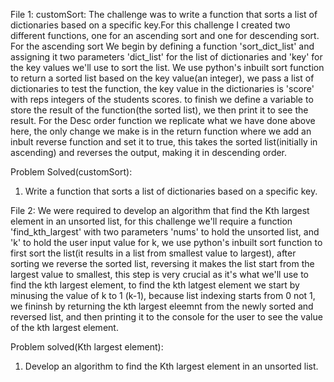 File 1: customSort: The challenge was to write a function that sorts a list of dictionaries based on a specific key.For this challenge I created two different functions, one for an ascending sort and one for descending sort. For the ascending sort We begin by defining a function 'sort_dict_list' and assigning it two parameters 'dict_list' for the list of dictionaries and 'key' for the key values we'll use to sort the list. We use python's inbuilt sort function to return a sorted list based on the key value(an integer), we pass a list of dictionaries to test the function, the key value in the dictionaries is 'score' with reps integers of the students scores. to finish we define a variable to store the result of the function(the sorted list), we then print it to see the result. For the Desc order function we replicate what we have done above here, the only change we make is in the return function where we add an inbult reverse function and set it to true, this takes the sorted list(initially in ascending) and reverses the output, making it in descending order.

Problem Solved(customSort):
1. Write a function that sorts a list of dictionaries based on a specific key.

File 2: We were required to develop an algorithm that find the Kth largest element in an unsorted list, for this challenge we'll require a function 'find_kth_largest' with two parameters 'nums' to hold the unsorted list, and 'k' to hold the user input value for k, we use python's inbuilt sort function to first sort the list(it results in a list from smallest value to largest), after sorting we reverse the sorted list, reversing it makes the list start from the largest value to smallest, this step is very crucial as it's what we'll use to find the kth largest element, to find the kth latgest element we start by minusing the value of k to 1 (k-1), because list indexing starts from 0 not 1, we fininsh by returning the kth largest eleemnt from the newly sorted and reversed list, and then printing it to the console for the user to see the value of the kth largest element. 

Problem solved(Kth largest element):
1. Develop an algorithm to find the Kth largest element in an unsorted list.